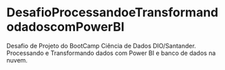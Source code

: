 # DesafioProcessandoeTransformandodadoscomPowerBI
Desafio de Projeto do BootCamp Ciência de Dados DIO/Santander. Processando e Transformando dados com Power BI e banco de dados na nuvem.
